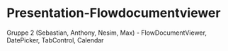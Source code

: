 # Presentation-Flowdocumentviewer

Gruppe 2 (Sebastian, Anthony, Nesim, Max)
	- FlowDocumentViewer, DatePicker, TabControl, Calendar
